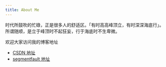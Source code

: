 ```yaml
---
title: About Me
---
```


时代所鼓吹的忙碌，正是很多人的舒适区。「有时高高峰顶立，有时深深海底行」。所谓随顺，是立于峰顶时不起狂妄，行于海底时不生卑微。

欢迎大家访问我的博客地址

- [CSDN 地址](https://neojos.blog.csdn.net/?type=blog)
- [segmentfault 地址](https://segmentfault.com/u/neojos/articles)
